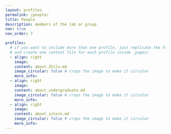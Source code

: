 ```yaml
---
layout: profiles
permalink: /people/
title: People
description: members of the lab or group
nav: true
nav_order: 7

profiles:
  # if you want to include more than one profile, just replicate the following block
  # and create one content file for each profile inside _pages/
  - align: right
    image: 
    content: about_Zhilu.md
    image_circular: false # crops the image to make it circular
    more_info:
  - align: right
    image: 
    content: about_undergraduate.md
    image_circular: false # crops the image to make it circular
    more_info: 
  - align: right
    image: 
    content: about_intern.md
    image_circular: false # crops the image to make it circular
    more_info: 
---
```

